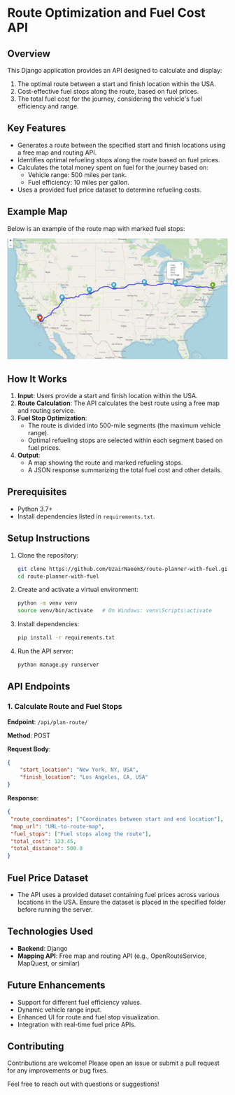 # Route Optimization and Fuel Cost API

## Overview
This Django application provides an API designed to calculate and display:
1. The optimal route between a start and finish location within the USA.
2. Cost-effective fuel stops along the route, based on fuel prices.
3. The total fuel cost for the journey, considering the vehicle's fuel efficiency and range.

## Key Features
- Generates a route between the specified start and finish locations using a free map and routing API.
- Identifies optimal refueling stops along the route based on fuel prices.
- Calculates the total money spent on fuel for the journey based on:
  - Vehicle range: 500 miles per tank.
  - Fuel efficiency: 10 miles per gallon.
- Uses a provided fuel price dataset to determine refueling costs.

## Example Map
Below is an example of the route map with marked fuel stops:

![Route Map](https://github.com/UzairNaeem3/route-planner-with-fuel/blob/master/LA_NY.png)

## How It Works
1. **Input**: Users provide a start and finish location within the USA.
2. **Route Calculation**: The API calculates the best route using a free map and routing service.
3. **Fuel Stop Optimization**:
   - The route is divided into 500-mile segments (the maximum vehicle range).
   - Optimal refueling stops are selected within each segment based on fuel prices.
4. **Output**:
   - A map showing the route and marked refueling stops.
   - A JSON response summarizing the total fuel cost and other details.

## Prerequisites
- Python 3.7+
- Install dependencies listed in `requirements.txt`.


## Setup Instructions
1. Clone the repository:
   ```bash
   git clone https://github.com/UzairNaeem3/route-planner-with-fuel.git
   cd route-planner-with-fuel
   ```
2. Create and activate a virtual environment:
   ```bash
   python -m venv venv
   source venv/bin/activate   # On Windows: venv\Scripts\activate
   ```
3. Install dependencies:
   ```bash
   pip install -r requirements.txt
   ```
4. Run the API server:
   ```bash
   python manage.py runserver
   ```

## API Endpoints
### 1. **Calculate Route and Fuel Stops**
   **Endpoint**: `/api/plan-route/`
   
   **Method**: POST
   
   **Request Body**:
   ```json
   {
       "start_location": "New York, NY, USA",
       "finish_location": "Los Angeles, CA, USA"
   }
   ```
   
   **Response**:
   ```json
   {
    "route_coordinates": ["Coordinates between start and end location"],
    "map_url": "URL-to-route-map",
    "fuel_stops": ["Fuel stops along the route"],
    "total_cost": 123.45,
    "total_distance": 500.0
}
   ```

## Fuel Price Dataset
- The API uses a provided dataset containing fuel prices across various locations in the USA. Ensure the dataset is placed in the specified folder before running the server.

## Technologies Used
- **Backend**: Django
- **Mapping API**: Free map and routing API (e.g., OpenRouteService, MapQuest, or similar)

## Future Enhancements
- Support for different fuel efficiency values.
- Dynamic vehicle range input.
- Enhanced UI for route and fuel stop visualization.
- Integration with real-time fuel price APIs.


## Contributing
Contributions are welcome! Please open an issue or submit a pull request for any improvements or bug fixes.

Feel free to reach out with questions or suggestions!
